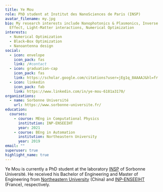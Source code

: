 ```yaml
---
title: Ye Mou
role: PhD student at Institut des NanoSciences de Paris (INSP)
avatar_filename: my.jpg
bio: My research interests include Nanophotonics & Plasmonics, Inverse Faraday
  Effect, Light-Matter interactions, Numerical Optimization
interests:
  - Numerical Optimization
  - Black–Box Optimization
  - Nanoantenna design
social:
  - icon: envelope
    icon_pack: fas
    link: /#contact
  - icon: graduation-cap
    icon_pack: fas
    link: https://scholar.google.com/citations?user=jEg1q_8AAAAJ&hl=fr
  - icon: linkedin
    icon_pack: fab
    link: https://www.linkedin.com/in/ye-mou-6181a3170/
organizations:
  - name: Sorbonne Université
    url: https://www.sorbonne-universite.fr/
education:
  courses:
    - course: MEng in Computational Physics
      institution: INP-ENSEEIHT
      year: 2021
    - course: BEng in Automation
      institution: Northeastern University
      year: 2019
email: ""
superuser: true
highlight_name: true
---
```

Ye Mou is currently a PhD student at the laboratory [INSP](https://w3.insp.upmc.fr/) of Sorbonne Université. He received his Bachelor of Engineering and Master of Engineering from [Northeastern University](http://www.neu.edu.cn/) (China) and [INP-ENSEEIHT](https://www.enseeiht.fr/fr/index.html) (France), respectively.